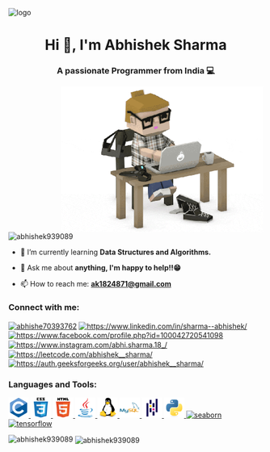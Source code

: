 ![logo](https://user-images.githubusercontent.com/100137322/213284554-fe8e5fd1-1bb2-458c-8b03-004a4c43ccd4.png)
<h1 align="center">Hi 👋, I'm Abhishek Sharma</h1>
<h3 align="center">A passionate Programmer from India  💻</h3>

<img align="right" alt="coding" width="400" src="https://github.com/abhishek939089/abhishek939089/blob/main/7SvE.gif">

<p align="left"> <img src="https://komarev.com/ghpvc/?username=abhishek939089&label=Profile%20views&color=0e75b6&style=flat" alt="abhishek939089" /> </p>

- 🌱 I’m currently learning **Data Structures and Algorithms.**

- 💬 Ask me about **anything, I'm happy to help!!😁**

- 📫 How to reach me:  **ak1824871@gmail.com**

<h3 align="left">Connect with me:</h3>
<p align="left">
<a href="https://twitter.com/abhishe70393762" target="blank"><img align="center" src="https://raw.githubusercontent.com/rahuldkjain/github-profile-readme-generator/master/src/images/icons/Social/twitter.svg" alt="abhishe70393762" height="30" width="40" /></a>
<a href="https://linkedin.com/in/https://www.linkedin.com/in/sharma--abhishek/" target="blank"><img align="center" src="https://raw.githubusercontent.com/rahuldkjain/github-profile-readme-generator/master/src/images/icons/Social/linked-in-alt.svg" alt="https://www.linkedin.com/in/sharma--abhishek/" height="30" width="40" /></a>
<a href="https://fb.com/https://www.facebook.com/profile.php?id=100042720541098" target="blank"><img align="center" src="https://raw.githubusercontent.com/rahuldkjain/github-profile-readme-generator/master/src/images/icons/Social/facebook.svg" alt="https://www.facebook.com/profile.php?id=100042720541098" height="30" width="40" /></a>
<a href="https://instagram.com/https://www.instagram.com/abhi.sharma.18_/" target="blank"><img align="center" src="https://raw.githubusercontent.com/rahuldkjain/github-profile-readme-generator/master/src/images/icons/Social/instagram.svg" alt="https://www.instagram.com/abhi.sharma.18_/" height="30" width="40" /></a>
<a href="https://www.leetcode.com/https://leetcode.com/abhishek__sharma/" target="blank"><img align="center" src="https://raw.githubusercontent.com/rahuldkjain/github-profile-readme-generator/master/src/images/icons/Social/leet-code.svg" alt="https://leetcode.com/abhishek__sharma/" height="30" width="40" /></a>
<a href="https://auth.geeksforgeeks.org/user/https://auth.geeksforgeeks.org/user/abhishek__sharma/" target="blank"><img align="center" src="https://raw.githubusercontent.com/rahuldkjain/github-profile-readme-generator/master/src/images/icons/Social/geeks-for-geeks.svg" alt="https://auth.geeksforgeeks.org/user/abhishek__sharma/" height="30" width="40" /></a>
</p>

<h3 align="left">Languages and Tools:</h3>
<p align="left"> <a href="https://www.cprogramming.com/" target="_blank" rel="noreferrer"> <img src="https://raw.githubusercontent.com/devicons/devicon/master/icons/c/c-original.svg" alt="c" width="40" height="40"/> </a> <a href="https://www.w3schools.com/css/" target="_blank" rel="noreferrer"> <img src="https://raw.githubusercontent.com/devicons/devicon/master/icons/css3/css3-original-wordmark.svg" alt="css3" width="40" height="40"/> </a> <a href="https://www.w3.org/html/" target="_blank" rel="noreferrer"> <img src="https://raw.githubusercontent.com/devicons/devicon/master/icons/html5/html5-original-wordmark.svg" alt="html5" width="40" height="40"/> </a> <a href="https://www.java.com" target="_blank" rel="noreferrer"> <img src="https://raw.githubusercontent.com/devicons/devicon/master/icons/java/java-original.svg" alt="java" width="40" height="40"/> </a> <a href="https://www.linux.org/" target="_blank" rel="noreferrer"> <img src="https://raw.githubusercontent.com/devicons/devicon/master/icons/linux/linux-original.svg" alt="linux" width="40" height="40"/> </a> <a href="https://www.mysql.com/" target="_blank" rel="noreferrer"> <img src="https://raw.githubusercontent.com/devicons/devicon/master/icons/mysql/mysql-original-wordmark.svg" alt="mysql" width="40" height="40"/> </a> <a href="https://pandas.pydata.org/" target="_blank" rel="noreferrer"> <img src="https://raw.githubusercontent.com/devicons/devicon/2ae2a900d2f041da66e950e4d48052658d850630/icons/pandas/pandas-original.svg" alt="pandas" width="40" height="40"/> </a> <a href="https://www.python.org" target="_blank" rel="noreferrer"> <img src="https://raw.githubusercontent.com/devicons/devicon/master/icons/python/python-original.svg" alt="python" width="40" height="40"/> </a> <a href="https://seaborn.pydata.org/" target="_blank" rel="noreferrer"> <img src="https://seaborn.pydata.org/_images/logo-mark-lightbg.svg" alt="seaborn" width="40" height="40"/> </a> <a href="https://www.tensorflow.org" target="_blank" rel="noreferrer"> <img src="https://www.vectorlogo.zone/logos/tensorflow/tensorflow-icon.svg" alt="tensorflow" width="40" height="40"/> </a> </p>

<p><img align="left" src="https://github-readme-stats.vercel.app/api/top-langs?username=abhishek939089&show_icons=true&locale=en&layout=compact" alt="abhishek939089" /></p>

<p>&nbsp;<img align="center" src="https://github-readme-stats.vercel.app/api?username=abhishek939089&show_icons=true&locale=en" alt="abhishek939089" /></p>



